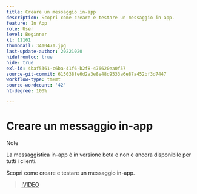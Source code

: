 ```yaml
---
title: Creare un messaggio in-app
description: Scopri come creare e testare un messaggio in-app.
feature: In App
role: User
level: Beginner
kt: 11161
thumbnail: 3410471.jpg
last-update-author: 20221020
hidefromtoc: true
hide: true
exl-id: 4baf5361-c6ba-41f6-b2f8-476620ea0f57
source-git-commit: 615038fe6d2a3e8e48d9533a6e87a452bf3d7447
workflow-type: tm+mt
source-wordcount: '42'
ht-degree: 100%

---
```


# Creare un messaggio in-app

>[!NOTE]
> 
> La messaggistica in-app è in versione beta e non è ancora disponibile per tutti i clienti.

Scopri come creare e testare un messaggio in-app.

>[!VIDEO](https://video.tv.adobe.com/v/3410471?quality=12&learn=on)
